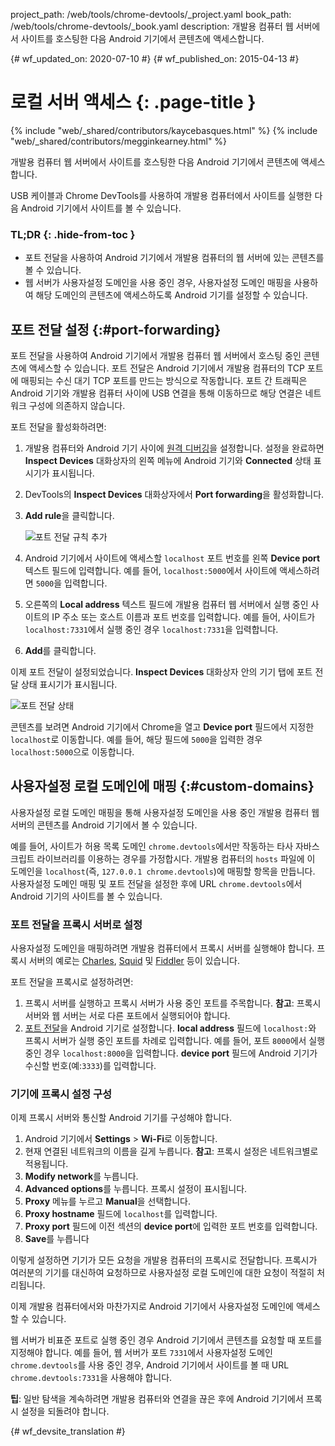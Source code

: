 project_path: /web/tools/chrome-devtools/_project.yaml
book_path: /web/tools/chrome-devtools/_book.yaml
description: 개발용 컴퓨터 웹 서버에서 사이트를 호스팅한 다음 Android 기기에서 콘텐츠에 액세스합니다.

{# wf_updated_on: 2020-07-10 #}
{# wf_published_on: 2015-04-13 #}

# 로컬 서버 액세스 {: .page-title }

{% include "web/_shared/contributors/kaycebasques.html" %}
{% include "web/_shared/contributors/megginkearney.html" %}

개발용 컴퓨터 웹 서버에서 사이트를 호스팅한 다음 
Android 기기에서 콘텐츠에 액세스합니다.

USB 케이블과 Chrome DevTools를 사용하여 개발용
컴퓨터에서 사이트를 실행한 다음 Android 기기에서 사이트를 볼 수 있습니다. 


### TL;DR {: .hide-from-toc }
- 포트 전달을 사용하여 Android 기기에서 개발용 컴퓨터의 웹 서버에 있는 콘텐츠를 볼 수 있습니다.
- 웹 서버가 사용자설정 도메인을 사용 중인 경우, 사용자설정 도메인 매핑을 사용하여 해당 도메인의 콘텐츠에 액세스하도록 Android 기기를 설정할 수 있습니다.


## 포트 전달 설정 {:#port-forwarding}

포트 전달을 사용하여 Android 기기에서 개발용 컴퓨터 웹 서버에서 호스팅 중인
콘텐츠에 액세스할 수 있습니다. 포트 전달은
 Android 기기에서 개발용 컴퓨터의 TCP 포트에 매핑되는 수신 대기 TCP 포트를
만드는 방식으로 작동합니다. 포트 간 트래픽은 Android 기기와 개발용 컴퓨터 사이에 USB
연결을 통해 이동하므로
해당 연결은 네트워크 구성에 의존하지 않습니다.

포트 전달을 활성화하려면:

1. 개발용 컴퓨터와
Android 기기 사이에 [원격 디버깅](.)을 설정합니다. 설정을 완료하면 **Inspect Devices** 대화상자의 왼쪽 메뉴에 Android
기기와
**Connected** 상태 표시기가 표시됩니다.
1. DevTools의 **Inspect Devices** 대화상자에서 **Port forwarding**을 활성화합니다.
1. **Add rule**을 클릭합니다.

   ![포트 전달 규칙 추가](imgs/add-rule.png)
1. Android
기기에서 사이트에 액세스할 `localhost` 포트
번호를 왼쪽 **Device port** 텍스트 필드에 입력합니다. 예를 들어, `localhost:5000`에서 
   사이트에 액세스하려면 `5000`을 입력합니다.
1. 오른쪽의 **Local address** 텍스트 필드에 개발용 컴퓨터 웹 서버에서 실행 중인 사이트의 IP 주소 또는 
   호스트 이름과
   포트 번호를 입력합니다. 예를 들어, 사이트가
`localhost:7331`에서 실행 중인 경우 `localhost:7331`을 입력합니다.
1. **Add**를 클릭합니다.

이제 포트 전달이 설정되었습니다. **Inspect Devices** 대화상자 안의
기기 탭에 포트 전달 상태 표시기가 표시됩니다.

![포트 전달 상태](imgs/port-forwarding-status.png)

콘텐츠를 보려면 Android 기기에서 Chrome을 열고
**Device port** 필드에서 지정한 `localhost`로 이동합니다. 예를 들어, 
해당 필드에 `5000`을 입력한 경우 
`localhost:5000`으로 이동합니다. 

## 사용자설정 로컬 도메인에 매핑 {:#custom-domains}

사용자설정 로컬 도메인 매핑을 통해 사용자설정 도메인을 사용 중인
개발용 컴퓨터 웹 서버의 콘텐츠를 Android 기기에서 볼 수 있습니다.

예를 들어,
사이트가 허용 목록 도메인 `chrome.devtools`에서만 작동하는 타사 자바스크립트 라이브러리를 이용하는 경우를 가정합시다. 개발용 컴퓨터의 
`hosts` 파일에 이 도메인을 `localhost`(즉, `127.0.0.1 chrome.devtools`)에
매핑할 항목을 만듭니다. 사용자설정 
도메인 매핑 및 포트 전달을 설정한 후에 URL `chrome.devtools`에서
Android 기기의 사이트를 볼 수 있습니다. 

### 포트 전달을 프록시 서버로 설정

사용자설정 도메인을 매핑하려면 개발용 컴퓨터에서 프록시 서버를 실행해야
합니다. 프록시 서버의 예로는 [Charles][charles], [Squid][squid]
및 [Fiddler][fiddler] 등이 있습니다.

포트 전달을 프록시로 설정하려면:

1. 프록시 서버를 실행하고 프록시 서버가 사용 중인 포트를 주목합니다. **참고**: 프록시 서버와
웹 서버는 서로 다른 포트에서 실행되어야 합니다.
1. [포트 전달](#port-forwarding)을 Android 기기로 설정합니다. 
   **local address** 필드에 `localhost:`와
   프록시 서버가 실행 중인 포트를 차례로 입력합니다. 예를 들어, 포트 `8000`에서 실행 중인 경우
   `localhost:8000`을 입력합니다. **device port** 필드에
Android 기기가 수신할 번호(예:`3333`)를 입력합니다.

[charles]: http://www.charlesproxy.com/
[squid]: http://www.squid-cache.org/
[fiddler]: http://www.telerik.com/fiddler

### 기기에 프록시 설정 구성

이제 프록시 서버와 통신할 Android 기기를 구성해야
합니다. 

1. Android 기기에서 **Settings** > **Wi-Fi**로 이동합니다.
1. 현재 연결된 네트워크의 이름을 길게 누릅니다.
   **참고**: 프록시 설정은 네트워크별로 적용됩니다.
3. **Modify network**를 누릅니다.
4. **Advanced options**를 누릅니다. 프록시 설정이 표시됩니다.
5. **Proxy** 메뉴를 누르고 **Manual**을 선택합니다.
6. **Proxy hostname** 필드에 `localhost`를 입력합니다.
7. **Proxy port** 필드에 이전 섹션의
   **device port**에 입력한 포트 번호를 입력합니다.
8. **Save**를 누릅니다

이렇게 설정하면 기기가 모든 요청을 개발용 컴퓨터의 프록시로
전달합니다. 프록시가 여러분의 기기를 대신하여 요청하므로
사용자설정 로컬 도메인에 대한 요청이 적절히 처리됩니다.

이제 개발용 컴퓨터에서와 마찬가지로 Android 기기에서 사용자설정 도메인에
액세스할 수 있습니다. 

웹 서버가 비표준 포트로 실행 중인 경우
Android
기기에서 콘텐츠를 요청할 때 포트를 지정해야 합니다. 예를 들어, 웹 서버가 포트 `7331`에서 사용자설정 도메인 
`chrome.devtools`를 사용 중인 경우, Android
기기에서 사이트를 볼 때 URL `chrome.devtools:7331`을 사용해야 합니다. 

**팁**: 일반 탐색을 계속하려면 개발용 컴퓨터와 연결을 끊은 후에 
Android 기기에서 프록시 설정을 되돌려야 합니다.


{# wf_devsite_translation #}
